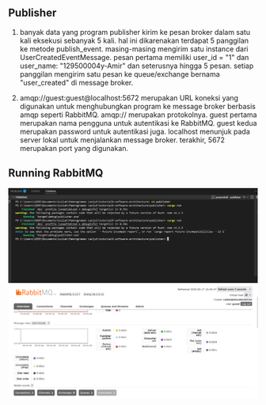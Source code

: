 ## Publisher
1. banyak data yang program publisher kirim ke pesan broker dalam satu kali eksekusi sebanyak 5 kali. hal ini dikarenakan terdapat 5 panggilan ke metode publish_event. masing-masing mengirim satu instance dari UserCreatedEventMessage. pesan pertama memiliki user_id = "1" dan user_name: "129500004y-Amir" dan seterusnya hingga 5 pesan. setiap panggilan mengirim satu pesan ke queue/exchange bernama "user_created" di message broker. 

2. amqp://guest:guest@localhost:5672 merupakan URL koneksi yang digunakan untuk menghubungkan program ke message broker berbasis amqp seperti RabbitMQ. amqp:// merupakan protokolnya. guest pertama merupakan nama pengguna untuk autentikasi ke RabbitMQ. guest kedua merupakan password untuk autentikasi juga. localhost menunjuk pada server lokal untuk menjalankan message broker. terakhir, 5672 merupakan port yang digunakan. 

## Running RabbitMQ
![alt text](image.png)
![alt text](image-3.png)